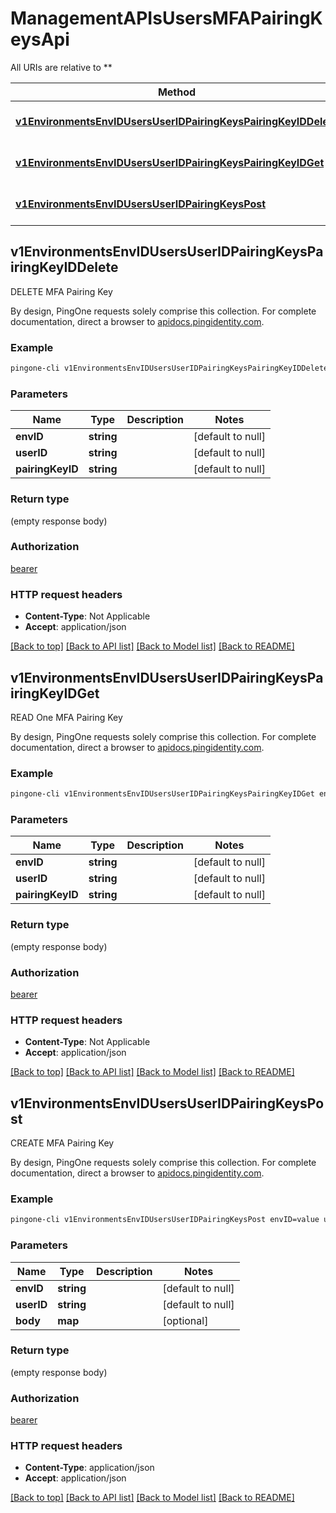 # ManagementAPIsUsersMFAPairingKeysApi

All URIs are relative to **

Method | HTTP request | Description
------------- | ------------- | -------------
[**v1EnvironmentsEnvIDUsersUserIDPairingKeysPairingKeyIDDelete**](ManagementAPIsUsersMFAPairingKeysApi.md#v1EnvironmentsEnvIDUsersUserIDPairingKeysPairingKeyIDDelete) | **DELETE** /v1/environments/{envID}/users/{userID}/pairingKeys/{pairingKeyID} | DELETE MFA Pairing Key
[**v1EnvironmentsEnvIDUsersUserIDPairingKeysPairingKeyIDGet**](ManagementAPIsUsersMFAPairingKeysApi.md#v1EnvironmentsEnvIDUsersUserIDPairingKeysPairingKeyIDGet) | **GET** /v1/environments/{envID}/users/{userID}/pairingKeys/{pairingKeyID} | READ One MFA Pairing Key
[**v1EnvironmentsEnvIDUsersUserIDPairingKeysPost**](ManagementAPIsUsersMFAPairingKeysApi.md#v1EnvironmentsEnvIDUsersUserIDPairingKeysPost) | **POST** /v1/environments/{envID}/users/{userID}/pairingKeys | CREATE MFA Pairing Key



## v1EnvironmentsEnvIDUsersUserIDPairingKeysPairingKeyIDDelete

DELETE MFA Pairing Key

By design, PingOne requests solely comprise this collection. For complete documentation, direct a browser to <a href='https://apidocs.pingidentity.com/pingone/platform/v1/api/'>apidocs.pingidentity.com</a>.

### Example

```bash
pingone-cli v1EnvironmentsEnvIDUsersUserIDPairingKeysPairingKeyIDDelete envID=value userID=value pairingKeyID=value
```

### Parameters


Name | Type | Description  | Notes
------------- | ------------- | ------------- | -------------
 **envID** | **string** |  | [default to null]
 **userID** | **string** |  | [default to null]
 **pairingKeyID** | **string** |  | [default to null]

### Return type

(empty response body)

### Authorization

[bearer](../README.md#bearer)

### HTTP request headers

- **Content-Type**: Not Applicable
- **Accept**: application/json

[[Back to top]](#) [[Back to API list]](../README.md#documentation-for-api-endpoints) [[Back to Model list]](../README.md#documentation-for-models) [[Back to README]](../README.md)


## v1EnvironmentsEnvIDUsersUserIDPairingKeysPairingKeyIDGet

READ One MFA Pairing Key

By design, PingOne requests solely comprise this collection. For complete documentation, direct a browser to <a href='https://apidocs.pingidentity.com/pingone/platform/v1/api/'>apidocs.pingidentity.com</a>.

### Example

```bash
pingone-cli v1EnvironmentsEnvIDUsersUserIDPairingKeysPairingKeyIDGet envID=value userID=value pairingKeyID=value
```

### Parameters


Name | Type | Description  | Notes
------------- | ------------- | ------------- | -------------
 **envID** | **string** |  | [default to null]
 **userID** | **string** |  | [default to null]
 **pairingKeyID** | **string** |  | [default to null]

### Return type

(empty response body)

### Authorization

[bearer](../README.md#bearer)

### HTTP request headers

- **Content-Type**: Not Applicable
- **Accept**: application/json

[[Back to top]](#) [[Back to API list]](../README.md#documentation-for-api-endpoints) [[Back to Model list]](../README.md#documentation-for-models) [[Back to README]](../README.md)


## v1EnvironmentsEnvIDUsersUserIDPairingKeysPost

CREATE MFA Pairing Key

By design, PingOne requests solely comprise this collection. For complete documentation, direct a browser to <a href='https://apidocs.pingidentity.com/pingone/platform/v1/api/'>apidocs.pingidentity.com</a>.

### Example

```bash
pingone-cli v1EnvironmentsEnvIDUsersUserIDPairingKeysPost envID=value userID=value
```

### Parameters


Name | Type | Description  | Notes
------------- | ------------- | ------------- | -------------
 **envID** | **string** |  | [default to null]
 **userID** | **string** |  | [default to null]
 **body** | **map** |  | [optional]

### Return type

(empty response body)

### Authorization

[bearer](../README.md#bearer)

### HTTP request headers

- **Content-Type**: application/json
- **Accept**: application/json

[[Back to top]](#) [[Back to API list]](../README.md#documentation-for-api-endpoints) [[Back to Model list]](../README.md#documentation-for-models) [[Back to README]](../README.md)

